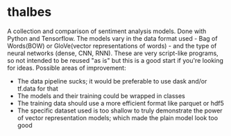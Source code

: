 # thalbes
A collection and comparison of sentiment analysis models. Done with Python and Tensorflow.
The models vary in the data format used - Bag of Words(BOW) or GloVe(vector representations of words) - and the 
type of neural networks (dense, CNN, RNN). 
These are very script-like programs, so not intended to be reused "as is" but this is a good start if you're looking for ideas.
Possible areas of improvement:
+ The data pipeline sucks; it would be preferable to use dask and/or tf.data for that
+ The models and their training could be wrapped in classes
+ The training data should use a more efficient format like parquet or hdf5
+ The specific dataset used is too shallow to truly demonstrate the power of vector representation models; which made the plain model look too good
